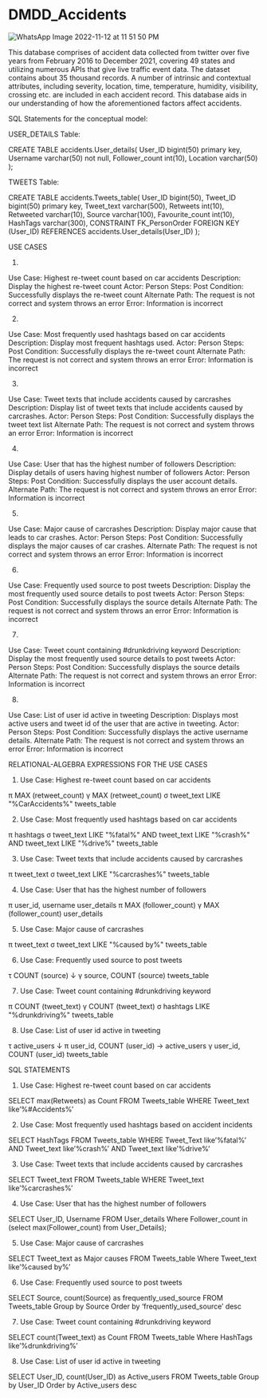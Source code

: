 # DMDD_Accidents

![WhatsApp Image 2022-11-12 at 11 51 50 PM](https://user-images.githubusercontent.com/113303754/201506389-d17a26b5-5369-4808-bcdc-32895b934ad0.jpeg)

This database comprises of accident data collected from twitter over five years from February 2016 to December 2021, covering 49 states and utilizing numerous APIs that give live traffic event data. The dataset contains about 35 thousand records. A number of intrinsic and contextual attributes, including severity, location, time, temperature, humidity, visibility, crossing etc. are included in each accident record. This database aids in our understanding of how the aforementioned factors affect accidents.

SQL Statements for the conceptual model: 

USER_DETAILS Table:

CREATE TABLE accidents.User_details(
User_ID bigint(50) primary key, 
Username varchar(50) not null, 
Follower_count int(10), 
Location varchar(50)
);

TWEETS Table:

CREATE TABLE accidents.Tweets_table(
User_ID bigint(50), 
Tweet_ID bigint(50) primary key, 
Tweet_text varchar(500), 
Retweets int(10), 
Retweeted varchar(10), 
Source varchar(100), 
Favourite_count int(10), 
HashTags varchar(300),
CONSTRAINT FK_PersonOrder FOREIGN KEY (User_ID) REFERENCES accidents.User_details(User_ID)
);

USE CASES

1.	
Use Case: Highest re-tweet count based on car accidents
Description: Display the highest re-tweet count 
Actor: Person
Steps:
Post Condition: Successfully displays the re-tweet count 
Alternate Path: The request is not correct and system throws an error
Error: Information is incorrect

2.	
Use Case: Most frequently used hashtags based on car accidents
Description: Display most frequent hashtags used. 
Actor: Person
Steps:
Post Condition: Successfully displays the re-tweet count 
Alternate Path: The request is not correct and system throws an error
Error: Information is incorrect


3.	
Use Case: Tweet texts that include accidents caused by carcrashes
Description: Display list of tweet texts that include accidents caused by carcrashes.
Actor: Person
Steps:
Post Condition: Successfully displays the tweet text list 
Alternate Path: The request is not correct and system throws an error
Error: Information is incorrect

4.	
Use Case: User that has the highest number of followers
Description: Display details of users having highest number of followers 
Actor: Person
Steps:
Post Condition: Successfully displays the user account details.
Alternate Path: The request is not correct and system throws an error
Error: Information is incorrect


5.	
Use Case: Major cause of carcrashes
Description: Display major cause that leads to car crashes.
Actor: Person
Steps:
Post Condition: Successfully displays the major causes of car crashes.
Alternate Path: The request is not correct and system throws an error
Error: Information is incorrect


6.	
Use Case: Frequently used source to post tweets 
Description: Display the most frequently used source details to post tweets
Actor: Person
Steps:
Post Condition: Successfully displays the source details
Alternate Path: The request is not correct and system throws an error
Error: Information is incorrect

7.	
Use Case: Tweet count containing #drunkdriving keyword
Description: Display the most frequently used source details to post tweets
Actor: Person
Steps:
Post Condition: Successfully displays the source details
Alternate Path: The request is not correct and system throws an error
Error: Information is incorrect

8.	
Use Case: List of user id active in tweeting 
Description: Displays most active users and tweet id of the user that are active in tweeting.
Actor: Person
Steps:
Post Condition: Successfully displays the active username details.
Alternate Path: The request is not correct and system throws an error
Error: Information is incorrect

RELATIONAL-ALGEBRA EXPRESSIONS FOR THE USE CASES

1.	Use Case: Highest re-tweet count based on car accidents

π MAX (retweet_count)
 γ MAX (retweet_count)
  σ tweet_text LIKE "%CarAccidents%" tweets_table

2.	Use Case: Most frequently used hashtags based on car accidents

π hashtags
 σ tweet_text LIKE "%fatal%" AND tweet_text LIKE "%crash%" AND tweet_text LIKE "%drive%" tweets_table

3.	Use Case: Tweet texts that include accidents caused by carcrashes

π tweet_text
 σ tweet_text LIKE "%carcrashes%" tweets_table

4.	Use Case: User that has the highest number of followers

π user_id, username user_details π MAX (follower_count)
 γ MAX (follower_count) user_details

5.	Use Case: Major cause of carcrashes

π tweet_text
 σ tweet_text LIKE "%caused by%" tweets_table

6.	Use Case: Frequently used source to post tweets 

τ COUNT (source) ↓
 γ source, COUNT (source) tweets_table

7.	Use Case: Tweet count containing #drunkdriving keyword

π COUNT (tweet_text)
 γ COUNT (tweet_text)
  σ hashtags LIKE "%drunkdriving%" tweets_table

8.	Use Case: List of user id active in tweeting

τ active_users ↓
 π user_id, COUNT (user_id) → active_users
  γ user_id, COUNT (user_id) tweets_table



SQL STATEMENTS

1.	Use Case: Highest re-tweet count based on car accidents

SELECT max(Retweets) as Count
FROM Tweets_table
WHERE Tweet_text like’%#Accidents%’

2.	Use Case: Most frequently used hashtags based on accident incidents

SELECT HashTags 
FROM Tweets_table
WHERE Tweet_Text like’%fatal%’	
AND Tweet_text like’%crash%’
AND Tweet_text like’%drive%’

3.	Use Case: Tweet texts that include accidents caused by carcrashes

SELECT Tweet_text
FROM Tweets_table
WHERE Tweet_text like’%carcrashes%’

4.	Use Case: User that has the highest number of followers

SELECT User_ID, Username
FROM User_details
Where Follower_count in (select max(Follower_count) from User_Details);

5.	Use Case: Major cause of carcrashes

SELECT Tweet_text as Major causes
FROM Tweets_table
Where Tweet_text like’%caused by%’

6.	Use Case: Frequently used source to post tweets 

SELECT Source, count(Source) as frequently_used_source
FROM Tweets_table
Group by Source
Order by ‘frequently_used_source’ desc

7.	Use Case: Tweet count containing #drunkdriving keyword

SELECT count(Tweet_text) as Count
FROM Tweets_table
Where HashTags like’%drunkdriving%’

8.	Use Case: List of user id active in tweeting 

SELECT User_ID, count(User_ID) as Active_users
FROM Tweets_table
Group by User_ID
Order by Active_users desc









